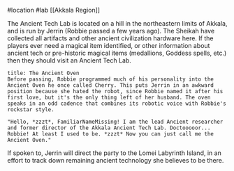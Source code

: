 #location #lab [[Akkala Region]]

The Ancient Tech Lab is located on a hill in the northeastern limits of Akkala, and is run by Jerrin (Robbie passed a few years ago). The Sheikah have collected all artifacts and other ancient civilization hardware here. If the players ever need a magical item identified, or other information about ancient tech or pre-historic magical items (medallions, Goddess spells, etc.) then they should visit an Ancient Tech Lab.

```ad-info
title: The Ancient Oven
Before passing, Robbie programmed much of his personality into the Ancient Oven he once called Cherry. This puts Jerrin in an awkward position because she hated the robot, since Robbie named it after his first love, but it's the only thing left of her husband. The oven speaks in an odd cadence that combines its robotic voice with Robbie's rockstar style.

"Hello, *zzzt*, FamiliarNameMissing! I am the lead Ancient researcher and former director of the Akkala Ancient Tech Lab. Doctooooor... Robbie! At least I used to be. *zzzt* Now you can just call me the Ancient Oven."
```

If spoken to, Jerrin will direct the party to the Lomei Labyrinth Island, in an effort to track down remaining ancient technology she believes to be there.
